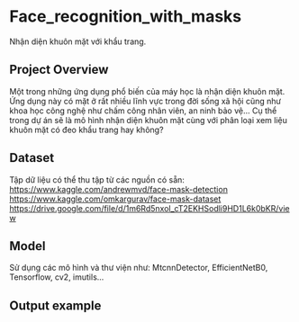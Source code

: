 # Face_recognition_with_masks
Nhận diện khuôn mặt với khẩu trang.
## Project Overview
Một trong những ứng dụng phổ biến của máy học là nhận diện khuôn mặt.
Ứng dụng này có mặt ở rất nhiều lĩnh vực trong đời sống xã hội cũng như khoa học công nghệ như chấm công nhân viên, an ninh bảo vệ...
Cụ thể trong dự án sẽ là mô hình nhận diện khuôn mặt cùng với phân loại xem liệu khuôn mặt có đeo khẩu trang hay không?
## Dataset
Tập dữ liệu có thể thu tập từ các nguồn có sẵn:
https://www.kaggle.com/andrewmvd/face-mask-detection
https://www.kaggle.com/omkargurav/face-mask-dataset
https://drive.google.com/file/d/1m6Rd5nxol_cT2EKHSodli9HD1L6k0bKR/view
## Model
Sử dụng các mô hình và thư viện như: MtcnnDetector, EfficientNetB0, Tensorflow, cv2, imutils...
## Output example

